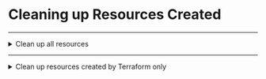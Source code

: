 # Cleaning up Resources Created

---

<details>

<summary>Clean up all resources</summary>

> This will remove every resource created by the scripts and by Terraform. Project and storage bucket used to store terraform state will be removed.

```
> make clear_resources
```

_If you delete project and bucket, defaults need to be updated. Edit `scripts/default-values.sh` or specify their values when running `scripts/tf-create.sh`_

</details>

---

<details>

<summary>Clean up resources created by Terraform only</summary>

```
> cd terraform-config
> terraform destroy --auto-approve
```

This will not remove project and storage bucket created by the script. Does not force creation of new GCP project and storage bucket used to store terraform state

</details>

